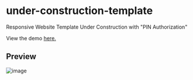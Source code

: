 # under-construction-template
Responsive Website Template Under Construction with "PIN Authorization"


View the demo [here.](https://barrezueta.me/)

## Preview
![image](https://github.com/AnthonyBasdfg/under-construction-template/assets/50094792/8a9943ed-96df-459e-9ca8-dc63fbbd8825)
